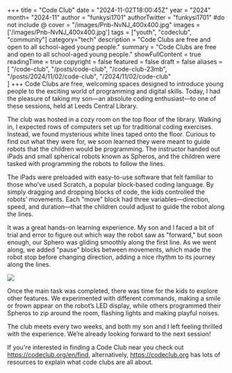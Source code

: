 +++
title = "Code Club"
date = "2024-11-02T18:00:45Z"
year = "2024"
month= "2024-11"
author = "funkysi1701"
authorTwitter = "funkysi1701" #do not include @
cover = "/images/Pnb-NvNJ_400x400.jpg"
images = ['/images/Pnb-NvNJ_400x400.jpg']
tags = ["youth", "codeclub", "community"]
category="tech"
description =  "Code Clubs are free and open to all school-aged young people."
summary = "Code Clubs are free and open to all school-aged young people."
showFullContent = true
readingTime = true
copyright = false
featured = false
draft = false
aliases = [
    "/code-club",
    "/posts/code-club",
    "/code-club-23mb",
    "/posts/2024/11/02/code-club",
    "/2024/11/02/code-club"    
]
+++
Code Clubs are free, welcoming spaces designed to introduce young people to the exciting world of programming and digital skills. Today, I had the pleasure of taking my son—an absolute coding enthusiast—to one of these sessions, held at Leeds Central Library.

The club was hosted in a cozy room on the top floor of the library. Walking in, I expected rows of computers set up for traditional coding exercises. Instead, we found mysterious white lines taped onto the floor. Curious to find out what they were for, we soon learned they were meant to guide robots that the children would be programming. The instructor handed out iPads and small spherical robots known as Spheros, and the children were tasked with programming the robots to follow the lines.

The iPads were preloaded with easy-to-use software that felt familiar to those who've used Scratch, a popular block-based coding language. By simply dragging and dropping blocks of code, the kids controlled the robots’ movements. Each "move" block had three variables—direction, speed, and duration—that the children could adjust to guide the robot along the lines.

It was a great hands-on learning experience. My son and I faced a bit of trial and error to figure out which way the robot saw as "forward," but soon enough, our Sphero was gliding smoothly along the first line. As we went along, we added "pause" blocks between movements, which made the robot stop before changing direction, adding a nice rhythm to its journey along the lines.

![](/images/20241102_104220.jpg)

Once the main task was completed, there was time for the kids to explore other features. We experimented with different commands, making a smile or frown appear on the robot’s LED display, while others programmed their Spheros to zip around the room, flashing lights and making playful noises.

The club meets every two weeks, and both my son and I left feeling thrilled with the experience. We’re already looking forward to the next session!

If you're interested in finding a Code Club near you check out https://codeclub.org/en/find, alternatively, https://codeclub.org has lots of resources to explain what code clubs are all about.
